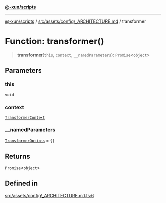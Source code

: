 [**@-xun/scripts**](../../../../../README.md)

***

[@-xun/scripts](../../../../../README.md) / [src/assets/config/\_ARCHITECTURE.md](../README.md) / transformer

# Function: transformer()

> **transformer**(`this`, `context`, `__namedParameters`): `Promise`\<`object`\>

## Parameters

### this

`void`

### context

[`TransformerContext`](../../../type-aliases/TransformerContext.md)

### \_\_namedParameters

[`TransformerOptions`](../../../type-aliases/TransformerOptions.md) = `{}`

## Returns

`Promise`\<`object`\>

## Defined in

[src/assets/config/\_ARCHITECTURE.md.ts:6](https://github.com/Xunnamius/xscripts/blob/2521de366121a50ffeca631b4ec62db9c60657e5/src/assets/config/_ARCHITECTURE.md.ts#L6)
